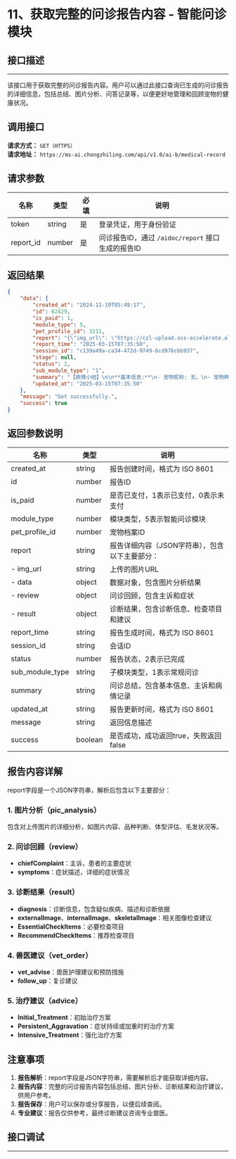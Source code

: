 # 11、获取完整的问诊报告内容 - 智能问诊模块

## 接口描述
---
该接口用于获取完整的问诊报告内容。用户可以通过此接口查询已生成的问诊报告的详细信息，包括总结、图片分析、问答记录等，以便更好地管理和回顾宠物的健康状况。

## 调用接口
**请求方式：** `GET（HTTPS）`  
**请求地址：** `https://ms-ai.chongzhiling.com/api/v1.0/ai-b/medical-record`

## 请求参数

| 名称      | 类型   | 必填 | 说明                                                                                  |
| --------- | ------ | ---- | ------------------------------------------------------------------------------------- |
| token     | string | 是   | 登录凭证，用于身份验证                                                                |
| report_id | number | 是   | 问诊报告ID，通过 `/aidoc/report` 接口生成的报告ID                                      |

## 返回结果
```json
{
    "data": {
        "created_at": "2024-11-19T05:49:17",
        "id": 62429,
        "is_paid": 1,
        "module_type": 5,
        "pet_profile_id": 3211,
        "report": "{\"img_url\": \"https://czl-upload.oss-accelerate.aliyuncs.com/ms-ai-b/20250315/1742008967OKlfqRjb.jpg\", \"data\": {\"pic_analysis\": {\"图片内容\": \"一只金色的猫咪坐在地上\", \"品种判断\": \"可能是金渐层\", \"体型评估\": \"体型适中，没有明显的消瘦或肥胖\", \"毛发状况\": \"毛发整洁，颜色光亮\", \"头部特征\": \"头部比例正常，眼睛清澈\", \"腹部观察\": \"腹部没有明显的肿胀\", \"整体印象\": \"猫咪看起来精神状态良好，但无法通过图片判断食欲不振的原因\", \"与要求的符合度\": \"图片是一张猫咪的全身照，但不是狗狗，与之前的问诊内容不完全匹配\", \"建议\": \"请提供狗狗的全身照片，特别是头部和腹部的特写，以便更好地评估它的健康状况\"}}, \"review\": {\"chiefComplaint\": \"狗狗不吃饭\", \"symptoms\": \"狗狗食欲不振，看似无其他明显症状\"}, \"result\": {\"diagnosis\": {\"suspected\": \"健康\", \"description\": \"根据提供的信息，没有检测到猫咪有任何异常症状，状态正常。\", \"basis\": \"1. 从历史问诊记录及图片分析来看，没有显示猫咪有不适的症状。毛发状态健康，无外伤或肿胀迹象。2. 猫咪年龄较小，尚未接种疫苗，但目前未显示感染迹象。\"}, \"externalImage\": [\"皮肤\"], \"internalImage\": [], \"skeletalImage\": [], \"EssentialCheckItems\": \"1. 一般身体检查，包括体温、心率、呼吸频率等，以确保总体健康状况正常。\\n\\n 2. 体重监测，以确保生长发育符合预期。体重异常可能是健康问题的早期信号。\", \"RecommendCheckItems\": \"1. 牙齿检查，尽早发现可能的牙齿疾病，以保持长期口腔健康。 2. 宠物寄生虫检查，虽然猫咪未显示明显症状，但常规寄生虫检查可以预防潜在感染。\"}, \"vet_order\": {\"vet_advise\": \" #### 【护理建议】 \\n\\n - 📅 每天为宠物提供足够的清洁饮用水，保持水碗的清爽，每天至少更换两次水。 \\n\\n - 📦 确保宠物的固定活动区域卫生干净，每周清洁两次，包括食具和睡垫。 \\n\\n - 🛿 定期为宠物梳理毛发，每周至少两次，以减少毛球形成并促进皮肤健康。 \\n\\n #### 【预防措施】  \\n\\n - 🌡️ 确保室内环境适宜温度，夏季避免长时间暴露在30℃以上的高温环境中。 \\n\\n - 📆 每月进行一次体重监测，确保宠物体重保持健康的范围内，不要过瘦或超重。 \\n\\n - ⛔ 经常检查宠物玩具和活动区域，确保没有小物件或危险品可能导致误食。\", \"follow_up\": \"【复诊建议】：根据健康状况，无需近期复诊。如有不适，建议两周内联系兽医。\"}, \"advice\": {\"Initial_Treatment\": {\"KeyPoint\": \"根据《默克兽医手册》，对于宠物轻微食欲不振的情况，通常首先建议保持健康饮食，选择适合年龄段和品种的优质宠物食品，并确保足够的水分摄入。监测宠物的体重和行为变化，避免应激因素。\", \"CheckPoint\": \"建议持续观察3天，如果宠物的食欲没有改善或出现其他不适症状，需要进一步检查。在这段时间内，监测宠物的排便情况、呕吐情况和活动水平，确保没有其他潜在健康问题。\", \"medications\": [{\"type\": \"饮食\", \"Info\": {\"name\": \"适合幼猫的高营养猫粮\", \"detail\": \"选择适合阿比西尼亚猫幼猫阶段的高质量猫粮，确保富含蛋白质和其他必要的营养元素，以支持生长发育。\"}}]}, \"Persistent_Aggravation\": {\"KeyPoint\": \"如果宠物的食欲持续不振，可能需要考虑轻度消化问题或应激反应。基于《默克兽医手册》，应开始使用一些温和的助消化非处方药。\", \"CheckPoint\": \"在此阶段，若在使用助消化药后3天内仍无改善或症状加重，应尽快就医，排查是否有潜在的消化道疾病或其他健康问题。\", \"medications\": [{\"type\": \"药品\", \"Info\": {\"name\": \"乳糖生（Lactase）\", \"form\": \"口服\", \"dosage\": \"2mg/kg\", \"frequency\": \"每天两次\", \"duration\": \"3天\", \"additional_info\": \"【兽用非处方药】使用期间观察有无消化改善。\"}}, {\"type\": \"饮食\", \"Info\": {\"name\": \"温和消化饮食\", \"detail\": \"提供易消化的清淡饮食，如煮熟的鸡肉和米饭，逐步恢复到正常饮食。\"}}]}, \"Intensive_Treatment\": {\"KeyPoint\": \"在持续症状无改善且出现新的问题时，需进行全面的兽医诊断，包括血液检测和腹部超声检查，以排除严重疾病可能。\", \"CheckPoint\": \"如果在连续治疗后的几天内症状未改善，兽医可能会建议进行详细的检查，如影像学检查或必要时进行基础治疗来缓解症状。\", \"medications\": [{\"type\": \"药品\", \"Info\": {\"name\": \"多潘立酮（Domperidone）\", \"form\": \"口服\", \"dosage\": \"0.5mg/kg\", \"frequency\": \"每天三次\", \"duration\": \"5天\", \"additional_info\": \"【兽用处方药】仅在兽医指导下使用。注意观察有无呕吐减轻。\"}}, {\"type\": \"打针\", \"Info\": {\"name\": \"支持补液治疗\", \"detail\": \"对于出现脱水迹象的宠物，提供静脉或皮下补液以保持电解质平衡和正常水合作用。\"}}, {\"type\": \"手术\", \"Info\": {\"name\": \"消化道检查\", \"detail\": \"在排除其他普通因素后，可能需要进行内窥镜检查以查明潜在的消化道问题。\"}}]}}}",
        "report_time": "2025-03-15T07:35:50",
        "session_id": "c139a49a-ca34-472d-9749-6cd976cbb937",
        "stage": null,
        "status": 2,
        "sub_module_type": "1",
        "summary": "【病情小结】\n\n**基本信息:**\n- 宠物昵称: 无。\n- 宠物种类: 狗。\n- 品种: 无。\n- 年龄: 无。\n- 体重: 无。\n\n**主诉:**\n狗狗不吃饭。\n\n**病情记录:**\n狗狗出现食欲不振的情况，目前具体原因不明，可能与消化系统问题或情绪压力有关。\n",
        "updated_at": "2025-03-15T07:35:50"
    },
    "message": "Get successfully.",
    "success": true
}
```

## 返回参数说明
| 名称              | 类型   | 说明                                         |
|-------------------|--------|----------------------------------------------|
| created_at        | string | 报告创建时间，格式为 ISO 8601                 |
| id                | number | 报告ID                                       |
| is_paid           | number | 是否已支付，1表示已支付，0表示未支付           |
| module_type       | number | 模块类型，5表示智能问诊模块                   |
| pet_profile_id    | number | 宠物档案ID                                   |
| report            | string | 报告详细内容（JSON字符串），包含以下主要部分：  |
| - img_url         | string | 上传的图片URL                                |
| - data            | object | 数据对象，包含图片分析结果                    |
| - review          | object | 问诊回顾，包含主诉和症状                      |
| - result          | object | 诊断结果，包含诊断信息、检查项目和建议         |
| report_time       | string | 报告生成时间，格式为 ISO 8601                 |
| session_id        | string | 会话ID                                       |
| status            | number | 报告状态，2表示已完成                         |
| sub_module_type   | string | 子模块类型，1表示常规问诊                     |
| summary           | string | 问诊总结，包含基本信息、主诉和病情记录         |
| updated_at        | string | 报告更新时间，格式为 ISO 8601                 |
| message           | string | 返回信息描述                                 |
| success           | boolean| 是否成功，成功返回true，失败返回false         |

## 报告内容详解
report字段是一个JSON字符串，解析后包含以下主要部分：

### 1. 图片分析（pic_analysis）
包含对上传图片的详细分析，如图片内容、品种判断、体型评估、毛发状况等。

### 2. 问诊回顾（review）
- **chiefComplaint**：主诉，患者的主要症状
- **symptoms**：症状描述，详细的症状情况

### 3. 诊断结果（result）
- **diagnosis**：诊断信息，包含疑似疾病、描述和诊断依据
- **externalImage**、**internalImage**、**skeletalImage**：相关图像检查建议
- **EssentialCheckItems**：必要检查项目
- **RecommendCheckItems**：推荐检查项目

### 4. 兽医建议（vet_order）
- **vet_advise**：兽医护理建议和预防措施
- **follow_up**：复诊建议

### 5. 治疗建议（advice）
- **Initial_Treatment**：初始治疗方案
- **Persistent_Aggravation**：症状持续或加重时的治疗方案
- **Intensive_Treatment**：强化治疗方案

## 注意事项
1. **报告解析**：report字段是JSON字符串，需要解析后才能获取详细内容。
2. **报告内容**：完整的问诊报告内容包括总结、图片分析、诊断结果和治疗建议，供用户参考。
3. **报告保存**：用户可以保存或分享报告，以便后续查阅。
4. **专业建议**：报告仅供参考，最终诊断建议咨询专业兽医。

## 接口调试
---
<script setup>  
import SwaggerUI from '../../../../src/components/SwaggerUI.vue'  
</script>  

<ClientOnly>  
  <SwaggerUI   
    tag="medical-record"   
    type="get"   
    path="/medical-record"   
  />  
</ClientOnly>

